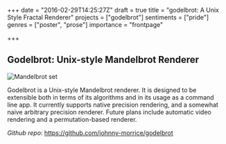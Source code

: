 +++
date = "2016-02-29T14:25:27Z"
draft = true
title = "godelbrot: A Unix Style Fractal Renderer"
projects = ["godelbrot"]
sentiments = ["pride"]
genres = ["poster", "prose"]
importance = "frontpage"

+++

## Godelbrot: Unix-style Mandelbrot Renderer

![Mandelbrot set](/image/mandelbrot.png)

Godelbrot is a Unix-style Mandelbrot renderer.  It is designed to be extensible both in terms of its algorithms and in its usage as a command line app.  It currently supports native precision rendering, and a somewhat naive arbitrary precision renderer. Future plans include automatic video rendering and a permutation-based renderer.

*Github repo*: https://github.com/johnny-morrice/godelbrot


